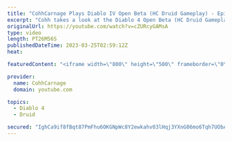 ```yaml
---
title: "CohhCarnage Plays Diablo IV Open Beta (HC Druid Gameplay) - Episode 8"
excerpt: "Cohh takes a look at the Diablo 4 Open Beta (HC Druid Gameplay) to see what it has to offer. - Watch live at ..."
originalUrl: https://youtube.com/watch?v=cZURcyGAMsA
type: video
length: PT26M56S
publishedDateTime: 2023-03-25T02:59:12Z
heat: 

featuredContent: "<iframe width=\"800\" height=\"500\" frameborder=\"0\" src=\"https://www.youtube.com/embed/cZURcyGAMsA\" allow=\"accelerometer; autoplay; encrypted-media; gyroscope; picture-in-picture\" allowfullscreen></iframe>"

provider:
  name: CohhCarnage
  domain: youtube.com

topics:
  - Diablo 4
  - Druid

secured: "IghCa9if8fBqt87PmFhu6OKGNpWc8Y2ewkahv03lHqj3YXnG06mo6Tqh7UObAqpQhJIAA0wms0PTpJzkvckbe0Wviksd9rpKeBKbINe5Eav8MKrKW99RFUZyN6T/Jgu2YS0wn2p3robUSS8jygVL/5GquzIbDHI9UcQikPxqjTE4lip7SVmFOrQlzFg4QNS+VpEYjuaa1gO0rlf84XATu+IvSriQclYflw8ucKGtDfzHaH8aQpyNegH68m3/J2FP0xzAnTz6uAoCzP6tuTKmF/Vf5TkTKwKsI0g3A3KXFDz2RZBsrsDeIHOw0yWBgN75/lnmVam9pcIFjSFayXPOtodYJ4MJpZTB8zlTxoPp00DcS+YE/A9CxFWxg/TXQPn73UATaqHzqrhsjXaGojqSxw==;x5S9Fkrj0WMPgDVrD/wUDw=="
---
```


